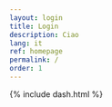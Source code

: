```yaml
---
layout: login
title: Login
description: Ciao
lang: it
ref: homepage
permalink: /
order: 1
---
```

{% include dash.html %}
